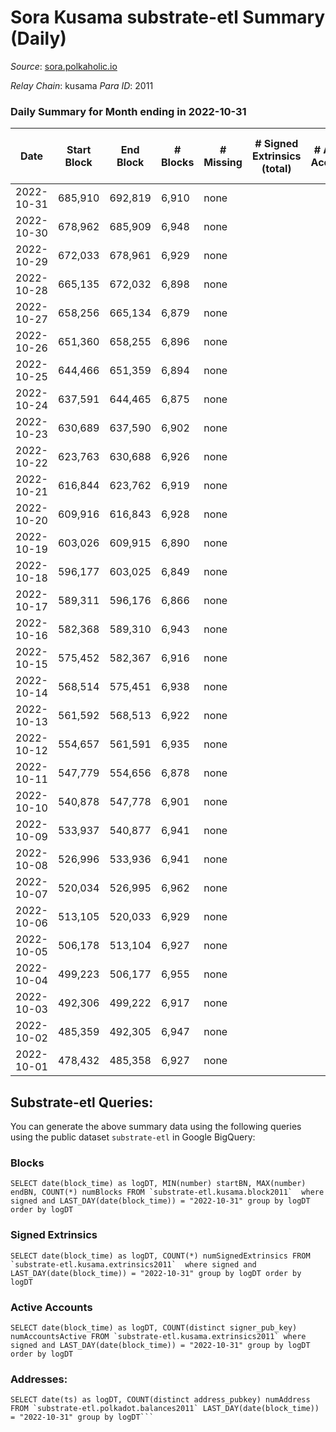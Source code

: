 # Sora Kusama substrate-etl Summary (Daily)

_Source_: [sora.polkaholic.io](https://sora.polkaholic.io)

*Relay Chain*: kusama
*Para ID*: 2011



### Daily Summary for Month ending in 2022-10-31


| Date | Start Block | End Block | # Blocks | # Missing | # Signed Extrinsics (total) | # Active Accounts | # Addresses with Balances | # Events | # Transfers | # XCM Transfers In | # XCM Transfers Out |
| ---- | ----------- | --------- | -------- | --------- | --------------------------- | ----------------- | ------------------------- | -------- | ----------- | ------------------ | ------------------- |
| 2022-10-31 | 685,910 | 692,819 | 6,910 | none |  |  | 3 | 13,823 |   |   |   |
| 2022-10-30 | 678,962 | 685,909 | 6,948 | none |  |  | 3 | 13,900 |   |   |   |
| 2022-10-29 | 672,033 | 678,961 | 6,929 | none |  |  | 3 | 13,862 |   |   |   |
| 2022-10-28 | 665,135 | 672,032 | 6,898 | none |  |  | 3 | 13,800 |   |   |   |
| 2022-10-27 | 658,256 | 665,134 | 6,879 | none |  |  | 3 | 13,762 |   |   |   |
| 2022-10-26 | 651,360 | 658,255 | 6,896 | none |  |  | 3 | 13,796 |   |   |   |
| 2022-10-25 | 644,466 | 651,359 | 6,894 | none |  |  | 3 | 13,791 |   |   |   |
| 2022-10-24 | 637,591 | 644,465 | 6,875 | none |  |  |  | 13,754 |   |   |   |
| 2022-10-23 | 630,689 | 637,590 | 6,902 | none |  |  |  | 13,808 |   |   |   |
| 2022-10-22 | 623,763 | 630,688 | 6,926 | none |  |  | 3 | 13,856 |   |   |   |
| 2022-10-21 | 616,844 | 623,762 | 6,919 | none |  |  | 3 | 13,842 |   |   |   |
| 2022-10-20 | 609,916 | 616,843 | 6,928 | none |  |  |  | 13,860 |   |   |   |
| 2022-10-19 | 603,026 | 609,915 | 6,890 | none |  |  |  | 13,783 |   |   |   |
| 2022-10-18 | 596,177 | 603,025 | 6,849 | none |  |  | 3 | 13,702 |   |   |   |
| 2022-10-17 | 589,311 | 596,176 | 6,866 | none |  |  | 3 | 13,736 |   |   |   |
| 2022-10-16 | 582,368 | 589,310 | 6,943 | none |  |  | 3 | 13,890 |   |   |   |
| 2022-10-15 | 575,452 | 582,367 | 6,916 | none |  |  | 3 | 13,836 |   |   |   |
| 2022-10-14 | 568,514 | 575,451 | 6,938 | none |  |  | 3 | 13,880 |   |   |   |
| 2022-10-13 | 561,592 | 568,513 | 6,922 | none |  |  | 3 | 13,848 |   |   |   |
| 2022-10-12 | 554,657 | 561,591 | 6,935 | none |  |  | 3 | 13,873 |   |   |   |
| 2022-10-11 | 547,779 | 554,656 | 6,878 | none |  |  | 3 | 13,760 |   |   |   |
| 2022-10-10 | 540,878 | 547,778 | 6,901 | none |  |  | 3 | 13,806 |   |   |   |
| 2022-10-09 | 533,937 | 540,877 | 6,941 | none |  |  | 3 | 13,886 |   |   |   |
| 2022-10-08 | 526,996 | 533,936 | 6,941 | none |  |  | 3 | 13,886 |   |   |   |
| 2022-10-07 | 520,034 | 526,995 | 6,962 | none |  |  | 3 | 13,928 |   |   |   |
| 2022-10-06 | 513,105 | 520,033 | 6,929 | none |  |  | 3 | 13,861 |   |   |   |
| 2022-10-05 | 506,178 | 513,104 | 6,927 | none |  |  |  | 13,858 |   |   |   |
| 2022-10-04 | 499,223 | 506,177 | 6,955 | none |  |  | 3 | 13,914 |   |   |   |
| 2022-10-03 | 492,306 | 499,222 | 6,917 | none |  |  |  | 13,838 |   |   |   |
| 2022-10-02 | 485,359 | 492,305 | 6,947 | none |  |  |  | 13,898 |   |   |   |
| 2022-10-01 | 478,432 | 485,358 | 6,927 | none |  |  |  | 13,858 |   |   |   |

## Substrate-etl Queries:
You can generate the above summary data using the following queries using the public dataset `substrate-etl` in Google BigQuery:


### Blocks
```
SELECT date(block_time) as logDT, MIN(number) startBN, MAX(number) endBN, COUNT(*) numBlocks FROM `substrate-etl.kusama.block2011`  where signed and LAST_DAY(date(block_time)) = "2022-10-31" group by logDT order by logDT
```


### Signed Extrinsics
```
SELECT date(block_time) as logDT, COUNT(*) numSignedExtrinsics FROM `substrate-etl.kusama.extrinsics2011`  where signed and LAST_DAY(date(block_time)) = "2022-10-31" group by logDT order by logDT
```


### Active Accounts
```
SELECT date(block_time) as logDT, COUNT(distinct signer_pub_key) numAccountsActive FROM `substrate-etl.kusama.extrinsics2011` where signed and LAST_DAY(date(block_time)) = "2022-10-31" group by logDT order by logDT
```


### Addresses:
```
SELECT date(ts) as logDT, COUNT(distinct address_pubkey) numAddress FROM `substrate-etl.polkadot.balances2011` LAST_DAY(date(block_time)) = "2022-10-31" group by logDT```

